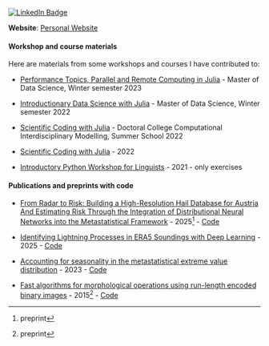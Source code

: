 [![LinkedIn Badge](https://img.shields.io/badge/LinkedIn-Profile-informational?style=flat&logo=linkedin&logoColor=white&color=0D76A8)](https://www.linkedin.com/in/gregor-ehrensperger/)

**Website**: [Personal Website](https://ehrensperger.dev/)

#### Workshop and course materials
Here are materials from some workshops and courses I have contributed to:

- [Performance Topics, Parallel and Remote Computing in Julia](https://kandolfp.github.io/ws23_ulg_vu_ama_performance/) - Master of Data Science, Winter semester 2023

- [Introductionary Data Science with Julia](https://noxthot.github.io/ws22_ulg_ds_julia/) - Master of Data Science, Winter semester 2022

- [Scientific Coding with Julia](https://noxthot.github.io/ss22_julia_workshop/) - Doctoral College Computational Interdisciplinary Modelling, Summer School 2022

- [Scientific Coding with Julia](https://discdown.org/fabulousjulia/) - 2022

- [Introductory Python Workshop for Linguists](https://github.com/noxthot/teaching_ss21_python_introduction_linguists) - 2021 - only exercises

#### Publications and preprints with code
- [From Radar to Risk: Building a High-Resolution Hail Database for Austria And Estimating Risk Through the Integration of Distributional Neural Networks into the Metastatistical Framework](https://doi.org/10.48550/arXiv.2507.06429) - 2025[^1] - [Code](https://github.com/noxthot/hailriskat_paper)

- [Identifying Lightning Processes in ERA5 Soundings with Deep Learning](https://doi.org/10.5194/gmd-18-1141-2025) - 2025 - [Code](https://github.com/noxthot/xai_lightningprocesses)

- [Accounting for seasonality in the metastatistical extreme value distribution](https://doi.org/10.1016/j.wace.2023.100601) - 2023 - [Code](https://github.com/Falke96/extreme_precipitation_austria)

- [Fast algorithms for morphological operations using run-length encoded binary images](https://doi.org/10.48550/arXiv.1504.01052) - 2015[^1] - [Code](https://github.com/noxthot/erosion_dilation_rle)

[^1]: preprint